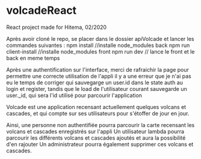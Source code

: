# volcadeReact
React project made for Hitema, 02/2020

Après avoir cloné le repo, se placer dans le dossier apiVolcade et lancer les commandes suivantes : 
  npm install //installe node_modules back
  npm run client-install //installe node_modules front
  npm run dev // lance le front et le back en meme temps
  
  Après une authentification sur l'interface, merci de rafraichir la page pour permettre une correcte utilisation de l'appli
  il y a une erreur que je n'ai pas eu le temps de corriger qui sauvegarge un user.id dans le state auth au login et register,
  tandis que le load de l'utilisateur courant sauvegarde un user._id, qui sera l'id utilisé pour parcourir l'application
  
  Volcade est une application recensant actuellement quelques volcans et cascades, 
  et qui compte sur ses utilisateurs pour s'étoffer de jour en jour.
  
  Ainsi, une personne non authentifiée pourra parcourir la carte recensant les volcans et cascades enregistrés sur l'appli
  Un utilisateur lambda pourra parcourir les différents volcans et cascades ajoutés et aura la possibilité d'en rajouter
  Un administrateur pourra également supprimer ces volcans et cascades.
  
  
